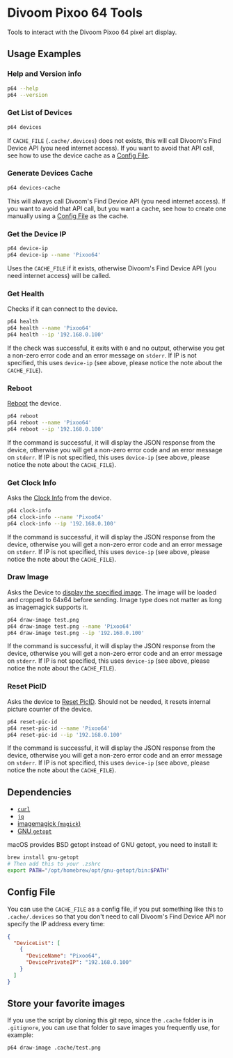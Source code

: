 # Divoom Pixoo 64 Tools

Tools to interact with the Divoom Pixoo 64 pixel art display.

## Usage Examples

### Help and Version info

```sh
p64 --help
p64 --version
```

### Get List of Devices

```sh
p64 devices
```

If `CACHE_FILE` (`.cache/.devices`) does not exists, this will call Divoom's Find Device API (you need internet access). If you want to avoid that API call, see how to use the device cache as a [Config File](#config-file).

### Generate Devices Cache

```sh
p64 devices-cache
```

This will always call Divoom's Find Device API (you need internet access). If you want to avoid that API call, but you want a cache, see how to create one manually using a [Config File](#config-file) as the cache.

### Get the Device IP

```sh
p64 device-ip
p64 device-ip --name 'Pixoo64'
```

Uses the `CACHE_FILE` if it exists, otherwise Divoom's Find Device API (you need internet access) will be called.

### Get Health

Checks if it can connect to the device.

```sh
p64 health
p64 health --name 'Pixoo64'
p64 health --ip '192.168.0.100'
```

If the check was successful, it exits with `0` and no output, otherwise you get a non-zero error code and an error message on `stderr`.
If IP is not specified, this uses `device-ip` (see above, please notice the note about the `CACHE_FILE`).

### Reboot

[Reboot](https://docin.divoom-gz.com/web/#/5/26) the device.

```sh
p64 reboot
p64 reboot --name 'Pixoo64'
p64 reboot --ip '192.168.0.100'
```

If the command is successful, it will display the JSON response from the device, otherwise you will get a non-zero error code and an error message on `stderr`.
If IP is not specified, this uses `device-ip` (see above, please notice the note about the `CACHE_FILE`).

### Get Clock Info

Asks the [Clock Info](https://docin.divoom-gz.com/web/#/5/30) from the device.

```sh
p64 clock-info
p64 clock-info --name 'Pixoo64'
p64 clock-info --ip '192.168.0.100'
```

If the command is successful, it will display the JSON response from the device, otherwise you will get a non-zero error code and an error message on `stderr`.
If IP is not specified, this uses `device-ip` (see above, please notice the note about the `CACHE_FILE`).

### Draw Image

Asks the Device to [display the specified image](https://docin.divoom-gz.com/web/#/5/57).
The image will be loaded and cropped to 64x64 before sending. Image type does not matter as long as imagemagick supports it.

```sh
p64 draw-image test.png
p64 draw-image test.png --name 'Pixoo64'
p64 draw-image test.png --ip '192.168.0.100'
```

If the command is successful, it will display the JSON response from the device, otherwise you will get a non-zero error code and an error message on `stderr`.
If IP is not specified, this uses `device-ip` (see above, please notice the note about the `CACHE_FILE`).

### Reset PicID

Asks the device to [Reset PicID](https://docin.divoom-gz.com/web/#/5/56). Should not be needed, it resets internal picture counter of the device.

```sh
p64 reset-pic-id
p64 reset-pic-id --name 'Pixoo64'
p64 reset-pic-id --ip '192.168.0.100'
```

If the command is successful, it will display the JSON response from the device, otherwise you will get a non-zero error code and an error message on `stderr`.
If IP is not specified, this uses `device-ip` (see above, please notice the note about the `CACHE_FILE`).


## Dependencies

- [`curl`](https://curl.se/)
- [`jq`](https://jqlang.org/)
- [imagemagick (`magick`)](https://imagemagick.org/)
- [GNU `getopt`](https://github.com/util-linux/util-linux)

macOS provides BSD getopt instead of GNU getopt, you need to install it:
```sh
brew install gnu-getopt
# Then add this to your .zshrc
export PATH="/opt/homebrew/opt/gnu-getopt/bin:$PATH"
```

## Config File

You can use the `CACHE_FILE` as a config file, if you put something like this to `.cache/.devices` so that you don't need to call Divoom's Find Device API nor specify the IP address every time:
```json
{
  "DeviceList": [
    {
      "DeviceName": "Pixoo64",
      "DevicePrivateIP": "192.168.0.100"
    }
  ]
}
```

## Store your favorite images

If you use the script by cloning this git repo, since the `.cache` folder is in `.gitignore`, you can use that folder to save images you frequently use, for example:
```sh
p64 draw-image .cache/test.png
```
